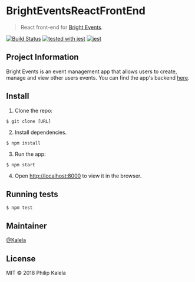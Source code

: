 # BrightEventsReactFrontEnd

> React front-end for [Bright Events](https://github.com/Kalela/BrightEvents).

[![Build Status](https://travis-ci.org/Kalela/BrightEventsReactApp.svg?branch=ft-user-reset-password-157932571)](https://travis-ci.org/Kalela/BrightEventsReactApp)
[![tested with jest](https://img.shields.io/badge/tested_with-jest-99424f.svg)](https://github.com/facebook/jest) [![jest](https://facebook.github.io/jest/img/jest-badge.svg)](https://github.com/facebook/jest)

## Project Information
Bright Events is an event management app that allows users to create, manage and view other users events. You can find the app's backend [here](https://github.com/Kalela/BrightEvents).

## Install

1. Clone the repo:
```
$ git clone [URL]
```
2. Install dependencies.
```
$ npm install
```
3. Run the app:
```
$ npm start
```
4. Open [http://localhost:8000](http://localhost:8000) to view it in the browser.
## Running tests

```
$ npm test
```

## Maintainer

[@Kalela](https://github.com/Kalela)

## License

MIT © 2018 Philip Kalela
